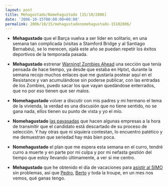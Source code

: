 ```yaml
---
layout: post
title: Mehagustado/Nomehagustado [15/10/2006]
date: '2006-10-15T00:00:00+00:00'
permalink: 2006/10/15/mehagustadonomehagustado-15102006/
---
```

- <span style="font-weight:bold;">Mehagustado</span> que el Barça vuelva a ser líder en solitario, en una semana tan complicada (visitas a Stamford Bridge y al Santiago Bernabéu), se lo merecen, ojalá este año se puedan repetir los éxitos deportivos de la temporada pasada.

- <span style="font-weight:bold;">Mehagustado</span> estrenar <a href="http://resistancefutile.blogspot.com/2006/10/warning-zombies-ahead-i.html">Warning! Zombies Ahead</a> una sección que tenía pensada de hace tiempo, ya desde que estaba en Hptxt, durante la semana recojo muchos enlaces que me gustaría postear aquí en el Resistance y van acumulándose sin poderse publicar, con las entradas de los Zombies, puedo sacar los que vayan quedándose enterrados, que no por eso tienen que ser malos.

- <span style="font-weight:bold;">Nomehagustado</span> volver a discutir con mis padres y mi hermano el tema de la vivienda, la verdad es una discusión que no tiene sentido, no se gana nada, ellos tienen su punto de vista y yo el mío.

- <span style="font-weight:bold;">Nomehagustado</span> <a href="http://resistancefutile.blogspot.com/2006/10/mala-forma-de-descartar-alguien-en-un.html">las payasadas</a> que hacen algunas empresas a la hora de transmitir que el candidato está descartado de su proceso de selección. Y hay otras que ni siquiera contestan, lo encuentro patético y me demuestran que seriedad hay más bien poca.

- <span style="font-weight:bold;">Nomehagustado</span> el plan que me espera esta semana en el curro, tendré curro a muerte y en parte por mi culpa y por mi nefasta gestión del tiempo que estoy llevando últimamente, a ver si me centro.

- <span style="font-weight:bold;">Mehagustado</span> que he obtenido el día de vacaciones para <a href="http://resistancefutile.blogspot.com/2006/09/resistance-to-wasabi-is-cuatrodoce-at.html">asistir al SIMO</a> sin problemas, así que <a href="http://cuatrodoce.blogsome.com">Pedro</a>, <a href="http://thinkwasabi.com">Berto</a> y toda la troupe, en un mes nos vemos, qué ganas tengo.
